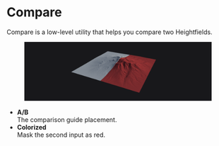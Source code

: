 # Compare

Compare is a low-level utility that helps you compare two Heightfields.

<figure><img src="../../.gitbook/assets/compare.png" alt=""><figcaption></figcaption></figure>

* **A/B**  
  The comparison guide placement.
* **Colorized**  
  Mask the second input as red.

